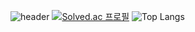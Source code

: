 ![header](https://capsule-render.vercel.app/api?type=waving&text=장인정신&height=200&color=gradient&customColorList=0,2,2,5,30)
[![Solved.ac 프로필](http://mazassumnida.wtf/api/v2/generate_badge?boj=august080829)](https://solved.ac/august080829)
![Top Langs](https://github-readme-stats.vercel.app/api/top-langs/?username=CraftsManShip001&layout=compact)
